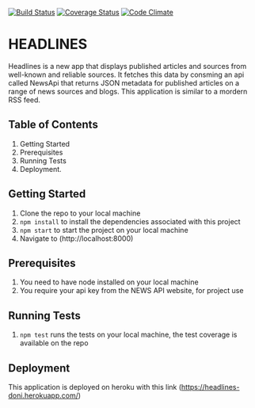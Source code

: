 [![Build Status](https://travis-ci.org/andela-doni/headlines-nfa.svg?branch=dev)](https://travis-ci.org/andela-doni/headlines-nfa)
[![Coverage Status](https://coveralls.io/repos/github/andela-doni/headlines-nfa/badge.svg?branch=dev)](https://coveralls.io/github/andela-doni/headlines-nfa?branch=dev)
[![Code Climate](https://codeclimate.com/github/codeclimate/codeclimate/badges/gpa.svg)](https://codeclimate.com/github/codeclimate/codeclimate)

# HEADLINES
Headlines is a new app that displays published articles and sources from well-known and reliable sources. It fetches this data by consming an api called NewsApi that returns JSON metadata for published articles on a range of news sources and blogs. This application is similar to a mordern RSS feed.

## Table of Contents
1. Getting Started
2. Prerequisites
3. Running Tests
4. Deployment.

## Getting Started
1. Clone the repo to your local machine
2. ```npm install``` to install the dependencies associated with this project
3. ```npm start``` to start the project on your local machine
4. Navigate to (http://localhost:8000)

## Prerequisites
1. You need to have node installed on your local machine
2. You require your api key from the NEWS API website, for project use

## Running Tests
1. ```npm test``` runs the tests on your local machine, the test coverage is available on the repo

## Deployment
This application is deployed on heroku with this link (https://headlines-doni.herokuapp.com/)







